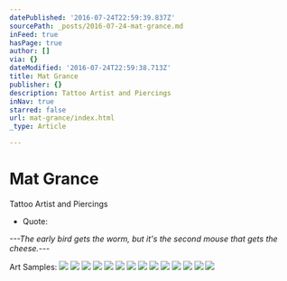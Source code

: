 ```yaml
---
datePublished: '2016-07-24T22:59:39.837Z'
sourcePath: _posts/2016-07-24-mat-grance.md
inFeed: true
hasPage: true
author: []
via: {}
dateModified: '2016-07-24T22:59:38.713Z'
title: Mat Grance
publisher: {}
description: Tattoo Artist and Piercings
inNav: true
starred: false
url: mat-grance/index.html
_type: Article

---
```

# Mat Grance

Tattoo Artist and Piercings

* Quote:

_---The early bird gets the worm, but it's the second mouse that gets the cheese.---_

Art Samples:
![](https://s3-us-west-2.amazonaws.com/the-grid-img/p/0b199a7f0d31131ec7164db00e032dbe46d4b57f.jpg)
![](https://s3-us-west-2.amazonaws.com/the-grid-img/p/9c696745543e5dcf23b6de01108bd0c4797b6d0e.jpg)
![](https://the-grid-user-content.s3-us-west-2.amazonaws.com/9152335e-abd1-404c-9b53-5f2462e4c582.png)
![](https://the-grid-user-content.s3-us-west-2.amazonaws.com/d7de9e6d-aa3e-460c-a995-b5a04b0d6f0e.jpg)
![](https://the-grid-user-content.s3-us-west-2.amazonaws.com/b50837e9-5c70-40a1-b855-cef9acc991f1.jpg)
![](https://the-grid-user-content.s3-us-west-2.amazonaws.com/97c9a3e0-203c-4057-8882-9408fa7a6f7b.jpg)
![](https://s3-us-west-2.amazonaws.com/the-grid-img/p/81be297a80e6ab706546cbad10eb582c2982a734.jpg)
![](https://s3-us-west-2.amazonaws.com/the-grid-img/p/28d0019d50b840c15888fa1b11466c46764dcb4b.jpg)
![](https://s3-us-west-2.amazonaws.com/the-grid-img/p/b50e113ab64f44ef81ec235a8af6d9b1c0c56654.jpg)
![](https://s3-us-west-2.amazonaws.com/the-grid-img/p/a13e7652eea480464fb5aed037caaa072ce49359.jpg)
![](https://s3-us-west-2.amazonaws.com/the-grid-img/p/1158702d44b6deb3b718be0a1cde24adc2391246.jpg)
![](https://s3-us-west-2.amazonaws.com/the-grid-img/p/03e53fc1054531bbdf0e9fa983ccd19163a3d168.jpg)
![](https://s3-us-west-2.amazonaws.com/the-grid-img/p/6e31a420200a2cc877728964bb28578741624877.jpg)
![](https://s3-us-west-2.amazonaws.com/the-grid-img/p/6649706756b9b34b5579c6cbf8f7bd9886d68801.jpg)